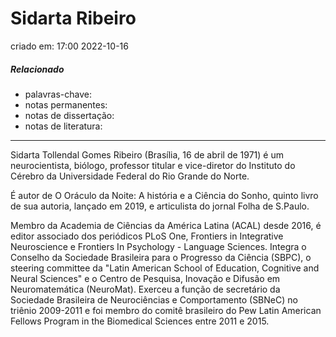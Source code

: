 # Sidarta Ribeiro
criado em: 17:00 2022-10-16

##### Relacionado
- palavras-chave: 
- notas permanentes: 
- notas de dissertação:
- notas de literatura: 

---

Sidarta Tollendal Gomes Ribeiro (Brasília, 16 de abril de 1971) é um neurocientista, biólogo, professor titular e vice-diretor do Instituto do Cérebro da Universidade Federal do Rio Grande do Norte.

É autor de O Oráculo da Noite: A história e a Ciência do Sonho, quinto livro de sua autoria, lançado em 2019, e articulista do jornal Folha de S.Paulo.

Membro da Academia de Ciências da América Latina (ACAL) desde 2016, é editor associado dos periódicos PLoS One, Frontiers in Integrative Neuroscience e Frontiers In Psychology - Language Sciences. Integra o Conselho da Sociedade Brasileira para o Progresso da Ciência (SBPC), o steering committee da "Latin American School of Education, Cognitive and Neural Sciences" e o Centro de Pesquisa, Inovação e Difusão em Neuromatemática (NeuroMat). Exerceu a função de secretário da Sociedade Brasileira de Neurociências e Comportamento (SBNeC) no triênio 2009-2011 e foi membro do comitê brasileiro do Pew Latin American Fellows Program in the Biomedical Sciences entre 2011 e 2015. 
